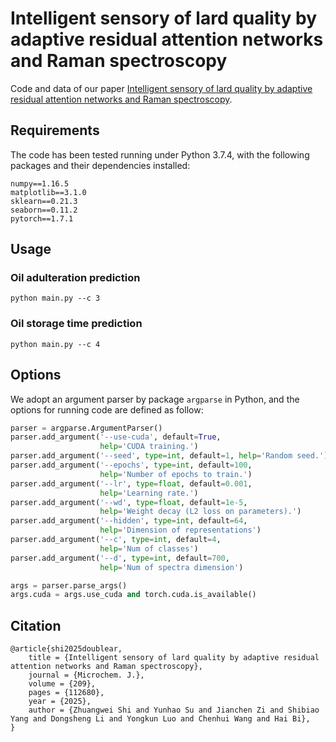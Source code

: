 # Intelligent sensory of lard quality by adaptive residual attention networks and Raman spectroscopy

Code and data of our paper [Intelligent sensory of lard quality by adaptive residual attention networks and Raman spectroscopy](https://doi.org/10.1016/j.microc.2025.112680).

## Requirements

The code has been tested running under Python 3.7.4, with the following packages and their dependencies installed:
```
numpy==1.16.5
matplotlib==3.1.0
sklearn==0.21.3
seaborn==0.11.2
pytorch==1.7.1
```

## Usage

### Oil adulteration prediction

```
python main.py --c 3
```

### Oil storage time prediction

```
python main.py --c 4
```

## Options

We adopt an argument parser by package  `argparse` in Python, and the options for running code are defined as follow:

```python
parser = argparse.ArgumentParser()
parser.add_argument('--use-cuda', default=True,
                    help='CUDA training.')
parser.add_argument('--seed', type=int, default=1, help='Random seed.')
parser.add_argument('--epochs', type=int, default=100,
                    help='Number of epochs to train.')
parser.add_argument('--lr', type=float, default=0.001,
                    help='Learning rate.')
parser.add_argument('--wd', type=float, default=1e-5,
                    help='Weight decay (L2 loss on parameters).')
parser.add_argument('--hidden', type=int, default=64,
                    help='Dimension of representations')
parser.add_argument('--c', type=int, default=4,
                    help='Num of classes')
parser.add_argument('--d', type=int, default=700,
                    help='Num of spectra dimension')               

args = parser.parse_args()
args.cuda = args.use_cuda and torch.cuda.is_available()
```

## Citation

```
@article{shi2025doublear,
    title = {Intelligent sensory of lard quality by adaptive residual attention networks and Raman spectroscopy},
    journal = {Microchem. J.},
    volume = {209},
    pages = {112680},
    year = {2025},
    author = {Zhuangwei Shi and Yunhao Su and Jianchen Zi and Shibiao Yang and Dongsheng Li and Yongkun Luo and Chenhui Wang and Hai Bi},
}
```

